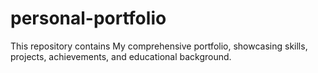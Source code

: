# personal-portfolio
This repository contains My comprehensive portfolio, showcasing skills, projects, achievements, and educational background.
